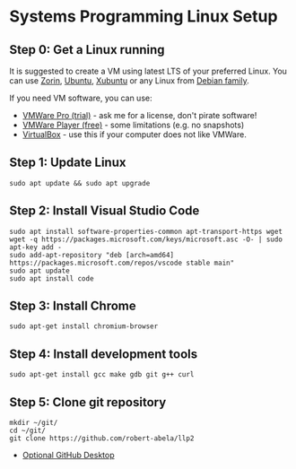 # Systems Programming Linux Setup

## Step 0: Get a Linux running
It is suggested to create a VM using latest LTS of your preferred Linux. You can use [Zorin](https://zorin.com/os/download/16/core/), [Ubuntu](https://ubuntu.com/download/desktop), [Xubuntu](http://ftp.uni-kl.de/pub/linux/ubuntu-dvd/xubuntu/releases/20.04/release/) or any Linux from [Debian family](https://en.wikipedia.org/wiki/List_of_Linux_distributions#Debian-based).

If you need VM software, you can use:
- [VMWare Pro (trial)](https://www.vmware.com/go/getworkstation-win) - ask me for a license, don't pirate software!
- [VMWare Player (free)](https://www.vmware.com/go/getplayer-win) - some limitations (e.g. no snapshots)
- [VirtualBox](https://www.virtualbox.org/wiki/Downloads) - use this if your computer does not like VMWare.

## Step 1: Update Linux
    sudo apt update && sudo apt upgrade

## Step 2: Install Visual Studio Code
    sudo apt install software-properties-common apt-transport-https wget
    wget -q https://packages.microsoft.com/keys/microsoft.asc -O- | sudo apt-key add -
    sudo add-apt-repository "deb [arch=amd64] https://packages.microsoft.com/repos/vscode stable main"
    sudo apt update
    sudo apt install code

## Step 3: Install Chrome
    sudo apt-get install chromium-browser

## Step 4: Install development tools
    sudo apt-get install gcc make gdb git g++ curl

## Step 5: Clone git repository
    mkdir ~/git/
    cd ~/git/
    git clone https://github.com/robert-abela/llp2

- [Optional GitHub Desktop](https://github.com/kontr0x/github-desktop-install#readme)

